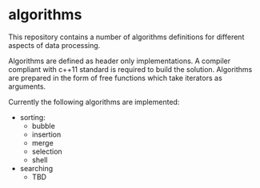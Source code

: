 # algorithms

This repository contains a number of algorithms definitions for different aspects of data processing.

Algorithms are defined as header only implementations.
A compiler compliant with c++11 standard is required to build the solution.
Algorithms are prepared in the form of free functions which take iterators as arguments.

Currently the following algorithms are implemented:
 - sorting:
    - bubble
    - insertion
    - merge
    - selection
    - shell
 - searching
    - TBD
